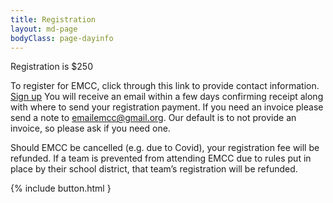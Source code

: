 ```yaml
---
title: Registration
layout: md-page
bodyClass: page-dayinfo
---
```


Registration is $250

To register for EMCC, click through this link to provide contact information. [Sign up](https://forms.gle/zVPKr31X3Y4DL3EL8) You will receive an email within a few days confirming receipt along with where to send your registration payment. If you need an invoice please send a note to emailemcc@gmail.org. Our default is to not provide an invoice, so please ask if you need one.

Should EMCC be cancelled (e.g. due to Covid), your registration fee will be refunded. If a team is prevented from attending EMCC due to rules put in place by their school district, that team’s registration will be refunded.

{% include button.html }